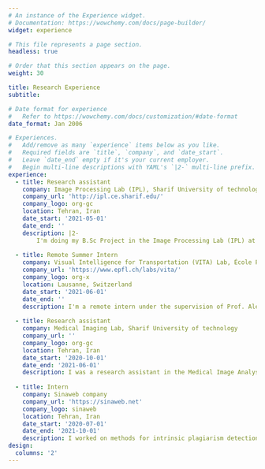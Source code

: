 ```yaml
---
# An instance of the Experience widget.
# Documentation: https://wowchemy.com/docs/page-builder/
widget: experience

# This file represents a page section.
headless: true

# Order that this section appears on the page.
weight: 30

title: Research Experience
subtitle:

# Date format for experience
#   Refer to https://wowchemy.com/docs/customization/#date-format
date_format: Jan 2006

# Experiences.
#   Add/remove as many `experience` items below as you like.
#   Required fields are `title`, `company`, and `date_start`.
#   Leave `date_end` empty if it's your current employer.
#   Begin multi-line descriptions with YAML's `|2-` multi-line prefix.
experience:
  - title: Research assistant
    company: Image Processing Lab (IPL), Sharif University of technology
    company_url: 'http://ipl.ce.sharif.edu/'
    company_logo: org-gc
    location: Tehran, Iran
    date_start: '2021-05-01'
    date_end: ''
    description: |2-
        I'm doing my B.Sc Project in the Image Processing Lab (IPL) at Sharif University under the supervision of Prof. Shohreh Kasaei. I am investigating Adversarial attacks against Deep Neural Networks, specifically focusing on 3D pointCloud networks (PointNet and PointNet++).
        
  - title: Remote Summer Intern
    company: Visual Intelligence for Transportation (VITA) Lab, École Polytechnique Fédérale de Lausanne (EPFL)
    company_url: 'https://www.epfl.ch/labs/vita/'
    company_logo: org-x
    location: Lausanne, Switzerland
    date_start: '2021-06-01'
    date_end: ''
    description: I'm a remote intern under the supervision of Prof. Alexandre Alahi. This project aim to find natural adversarial examples to test the reliability of human trajectory predictors using density estimation techniques such as [Masked autoregressive flow](https://arxiv.org/abs/1705.07057), [RealNVP](https://arxiv.org/abs/1605.08803) and [Masked autoencoder for distribution estimation](https://arxiv.org/abs/1502.03509).
    
  - title: Research assistant
    company: Medical Imaging Lab, Sharif University of technology
    company_url: ''
    company_logo: org-gc
    location: Tehran, Iran
    date_start: '2020-10-01'
    date_end: '2021-06-01'
    description: I was a research assistant in the Medical Image Analysis Lab at Sharif University under the supervision of Professor Mohammad Hossein Rohban. I worked on contrastive representation learning methods in cell segmentation task. We implemented different frameworks such as SimCLR and MoCo, to train a U-Net with unlabeled cell images and improve IoU score after fine-tuning with labeled ones.
    
  - title: Intern
    company: Sinaweb company
    company_url: 'https://sinaweb.net'
    company_logo: sinaweb
    location: Tehran, Iran
    date_start: '2020-07-01'
    date_end: '2021-10-01'
    description: I worked on methods for intrinsic plagiarism detection using machine learning.The aim of this project was to develop a plagiarism detection method. This method is using variations in writing style to identify potentially plagiarized passages.
design:
  columns: '2'
---
```

